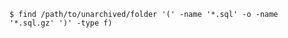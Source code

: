 <!-- usedin: [ _includes/_inlines/Databases/common/database-backup/database-backups_mysql-v1.md] -->


```
$ find /path/to/unarchived/folder '(' -name '*.sql' -o -name '*.sql.gz' ')' -type f) 
```
